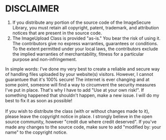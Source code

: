 # DISCLAIMER

1) If you distribute any portion of the source code of the ImageSecure Library, you must retain all copyright, patent, trademark, and attribution notices that are present in the source code.
2) The ImageUpload Class is provided "as-is." You bear the risk of using it. The contributors give no express warranties, guarantees or conditions. To the extent permitted under your local laws, the contributors exclude the implied warranties of merchantability, fitness for a particular purpose and non-infringement.

In simple words: I've done my very best to create a reliable and secure way of handling files uploaded by your website(s) visitors. However, I cannot guarantuee that it's 100% secure! The internet is ever changing and at some point, someone will find a way to circumvent the security measures I've put in place. That's why I have to add "Use at your own risk!". If something happened that shouldn't happen, make a new issue. I will do my best to fix it as soon as possible!<br/><br/>
If you wish to distribute the class (with or without changes made to it), please leave the copyright notice in place. I strongly believe in the open source community, however "credit due where credit deserved". If you've made any changes to the source code, make sure to add "modified by: your name" to the copyright notice.
